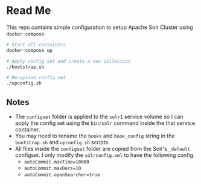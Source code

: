 # Read Me

This repo contains simple configuration to setup Apache Solr Cluster using `docker-compose`.

```sh
# Start all containers
docker-compose up

# Apply config set and create a new collection
./bootstrap.sh

# Re-upload config set
./upconfig.sh
```

## Notes

- The `configset` folder is applied to the `solr1` service volume so I can apply the config set using the `bin/solr` command inside the that service container.
- You may need to rename the `books` and `book_config` string in the `bootstrap.sh` and `upconfig.sh` scripts.
- All files inside the `configset` folder are copied from the Solr's `_default` configset. I only modify the `solrconfig.xml` to have the following config.
  - `autoCommit.maxTime=10000`
  - `autoCommit.maxDocs=10`
  - `autoCommit.openSearcher=true`
